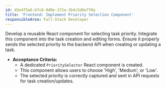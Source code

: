 ```yaml
---
id: d3e4f5a6-b7c8-9d0e-1f2a-3b4c5d6e7f8a
title: 'Frontend: Implement Priority Selection Component'
responsibleArea: Full-Stack Developer
---
```

Develop a reusable React component for selecting task priority. Integrate this component into the task creation and editing forms. Ensure it properly sends the selected priority to the backend API when creating or updating a task.

*   **Acceptance Criteria:**
    *   A dedicated `PrioritySelector` React component is created.
    *   This component allows users to choose 'High', 'Medium', or 'Low'.
    *   The selected priority is correctly captured and sent in API requests for task creation/updates.